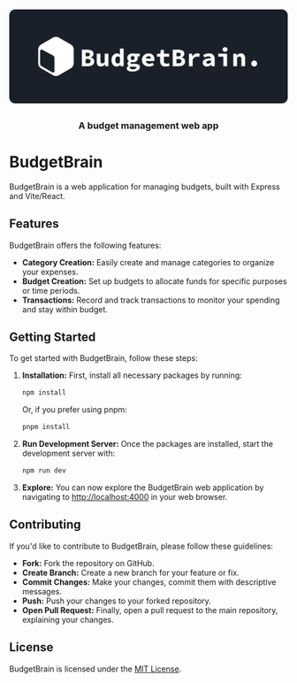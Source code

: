 <div align='center'>
  <h1>
    <img src="./public/logo.svg"/>
  </h1>
  <h3>
    <b>A budget management web app</b>
  </h3>
</div>

# BudgetBrain

BudgetBrain is a web application for managing budgets, built with Express and Vite/React.

## Features

BudgetBrain offers the following features:

- **Category Creation:** Easily create and manage categories to organize your expenses.
- **Budget Creation:** Set up budgets to allocate funds for specific purposes or time periods.
- **Transactions:** Record and track transactions to monitor your spending and stay within budget.

## Getting Started

To get started with BudgetBrain, follow these steps:

1. **Installation:** First, install all necessary packages by running:

   ```bash
   npm install
   ```

   Or, if you prefer using pnpm:

   ```bash
   pnpm install
   ```

2. **Run Development Server:** Once the packages are installed, start the development server with:

   ```bash
   npm run dev
   ```

3. **Explore:** You can now explore the BudgetBrain web application by navigating to [http://localhost:4000](http://localhost:4000) in your web browser.

## Contributing

If you'd like to contribute to BudgetBrain, please follow these guidelines:

- **Fork:** Fork the repository on GitHub.
- **Create Branch:** Create a new branch for your feature or fix.
- **Commit Changes:** Make your changes, commit them with descriptive messages.
- **Push:** Push your changes to your forked repository.
- **Open Pull Request:** Finally, open a pull request to the main repository, explaining your changes.

## License

BudgetBrain is licensed under the [MIT License](LICENSE).
